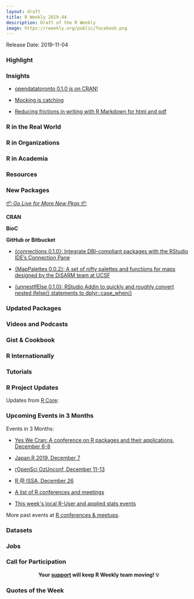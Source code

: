 ```yaml
---
layout: draft
title: R Weekly 2019-44
description: Draft of the R Weekly
image: https://rweekly.org/public/facebook.png
---
```


Release Date: 2019-11-04

###  Highlight



### Insights

+ [opendatatoronto 0.1.0 is on CRAN!](https://sharla.party/post/opendatatoronto-cran/)

+ [Mocking is catching](https://blog.r-hub.io/2019/10/29/mocking/)

+ [Reducing frictions in writing with R Markdown for html and pdf](https://blog.earo.me/2019/10/26/reduce-frictions-rmd/)

### R in the Real World




###  R in Organizations



###  R in Academia



###  Resources




###  New Packages

<p class="added-hostname"><a href="https://rweekly.org/live" target="_blank" class="externalLink">📦 <i>Go Live for More New Pkgs</i> 📦</a></p>

**CRAN**




**BioC**



**GitHub or Bitbucket**

+ [{connections 0.1.0}: Integrate DBI-compliant packages with the RStudio IDE’s Connection Pane](https://github.com/edgararuiz/connections)

+ [{MapPalettes 0.0.2}: A set of nifty palettes and functions for maps designed by the DiSARM team at UCSF](https://github.com/disarm-platform/MapPalettes)

+ [{unnestIfElse 0.1.0}: RStudio Addin to quickly and roughly convert nested ifelse() statements to dplyr::case_when()](https://github.com/erictleung/unnestIfElse)

### Updated Packages




###  Videos and Podcasts



### Gist & Cookbook



### R Internationally



###  Tutorials





<!--<div class="post-more-begin></div><div class="post-more-end"></div>-->

###  R Project Updates

Updates from [R Core](http://developer.r-project.org/blosxom.cgi/R-devel/NEWS):


###  Upcoming Events in 3 Months

Events in 3 Months:

+ [Yes We Cran: A conference on R packages and their applications, December 6-8](https://www.thinksisu.org/event/yeswecran/)

+ [Japan.R 2019, December 7](https://japanr.connpass.com/event/154070/)

+ [rOpenSci OzUnconf, December 11-13](https://ozunconf19.ropensci.org/)

+ [R @ ISSA, December 26](https://r-iisa2019.rbind.io/)

+ [A list of R conferences and meetings](https://jumpingrivers.github.io/meetingsR/events.html)

+ [This week's local R-User and applied stats events](https://community.rstudio.com/c/irl)


More past events at [R conferences & meetups](https://conf.rweekly.org).


### Datasets

### Jobs




###  Call for Participation


<p class="hide-support added-hostname support-rweekly" style="text-align: center;font-weight: bold;">Your <a class="non-visited externalLink" href="https://www.patreon.com/rweekly" onclick="pas(this)">support</a> will keep R Weekly team moving! 💡</p>

###  Quotes of the Week

